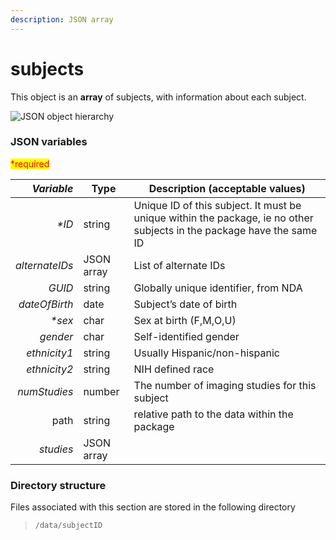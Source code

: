 ```yaml
---
description: JSON array
---
```


# subjects

This object is an **array** of subjects, with information about each subject.

![JSON object hierarchy](https://mermaid.ink/img/pako:eNptkj1rwzAQhv-KURYFbMjgLip0apdSWmhWQ7laZ0eNZAt90ISQ\_96TazkljQfdY99jveLsE2tHiUyw3oHdFS\_vzVDQ5cYx8Oft2-tE66p6kBCAp2V9f1Ho-YeFdg898gxXfassajWg5wtdGXiw6JTBIXj-h7OVMsny8fMLW1Iy5H6-T06IUlHSXG8YBsFHR0qGG450sfd8Wpfu74Ypgo6XEqbyvw0D6KNXnmdYlOmFNA9wYGgYU8ndZTTzoLcWW57hknLUuBy06JTWYtV1eLfZlD64cY9iVdf1zNW3kmEnantgJTPoDChJn\_mU9mpY2KHBhglCiR1EHRrWDGdSo6VcfJIqjI6JDrTHkkEM4\_Y4tEwEFzFLjwrorzGzdf4BTHnHsQ)

### JSON variables

<mark style="color:red;">\*required</mark>

| _**Variable**_ | **Type**   | **Description (acceptable values)**                                                                                   |
| -------------: | ---------- | --------------------------------------------------------------------------------------------------------------------- |
|         _\*ID_ | string     | Unique ID of this subject. It must be unique within the package, ie no other subjects in the package have the same ID |
| _alternateIDs_ | JSON array | List of alternate IDs                                                                                                 |
|         _GUID_ | string     | Globally unique identifier, from NDA                                                                                  |
|  _dateOfBirth_ | date       | Subject’s date of birth                                                                                               |
|        _\*sex_ | char       | Sex at birth (F,M,O,U)                                                                                                |
|       _gender_ | char       | Self-identified gender                                                                                                |
|   _ethnicity1_ | string     | Usually Hispanic/non-hispanic                                                                                         |
|   _ethnicity2_ | string     | NIH defined race                                                                                                      |
|   _numStudies_ | number     | The number of imaging studies for this subject                                                                        |
|           path | string     | relative path to the data within the package                                                                          |
|      _studies_ | JSON array |                                                                                                                       |

### Directory structure

Files associated with this section are stored in the following directory

> `/data/subjectID`
